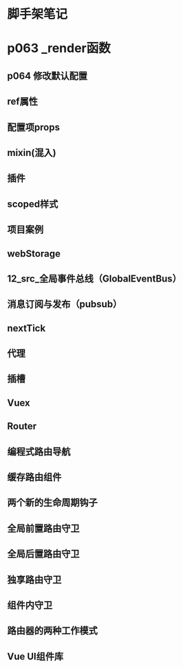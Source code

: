 # 脚手架笔记
# p063 _render函数
<!-- 
1.vue.js与vue.runtime.xxx.js的区别
    1.vue.js是完整版的Vue. 包含：核心功能 + 模板解析器
    2.vue.runtime.xxx.js 是运行版的Vue。 只包含：核心功能：没有模板解析器

2.因为vue.runtime.xxx.js没有模板解析器，所以不能使用template配置项。需要使用render函数接受到的creatElement函数去指定具体内容。

 -->

## p064 修改默认配置
<!-- vue inspect > output.js
这个命令可以把vue的配置整理成一个output.js 导出出来

lintOnSave:false 
关闭语法检查  使用之前需停掉服务器，需要写在vue.config.js里 这个文件默认是没有的 需要修改默认配置时添加 
具体详情参照尚硅谷p064 第15分钟 或者  https://cli.vuejs.org/zh -->

## ref属性
<!-- 
1.被用来给元素火子组件注册引用信息（id的替代者）
2.应用在HTML标签上获取的是真实DOM元素，应用在组件标签上是组件实例对象（vc）
3.使用方式：
    打标识  <h1 ref="xxx"></h1>
    获取：this.$refs.xxx
 -->

## 配置项props
<!-- 
太长了，不想写了。自己看03吧
 -->

## mixin(混入)
<!-- 
    功能:可以吧多个组件共用的配置提取成一个混入对象
    使用方式:
        第一步定义混合,例如:
        export const weilefangzhiniyunsuoyiqilegezhegemingzi = {
            methods: {
            showName(){
                alert(this.name)
        }
    },
}
        第二步使用混入,例如:
        1.全局混入: Vue.mixin(xxx)
        2.局部混入：mixins:['xxx']

 -->

 ## 插件
<!-- 
    功能:用于增强Vue
    本质包含install方法的一个对象,install的第一个参数是Vue,第二个以后的参数是插件使用者传递的数据.
    定义插件:详见plugins.js
 -->

 ## scoped样式
<!-- 
    作用：让样式布局在局部生效，防止冲突
    写法：<style scoped>
 -->

 ## 项目案例
 <!-- 太长了 不写了 自己看文件 -->

 ## webStorage
 <!-- 太长了 不写了 自己看文件 -->

 ## 12_src_全局事件总线（GlobalEventBus）
  <!-- 
    1.一种组件间的通信方式，适用于任意组件间通信。

    2.安装全局事件总线：
    new Vue({
        .......
        beforeCreate(){
            Vue.prototype.$bus = this//安装全局事件，$bus就是当前应用的vm
        }，
        ......
    })
  
    3.使用事件总线：
        1.接收数据：A组件想接收数据，则在A组件中给$bus绑定自定义事件，事件的回调留在A组件自身
            methods(){
                demo(data){....}
            }
            ......
            mounted() {
                this.$bus.$on('xxxx',this.demo)
            }
        2.提供数据：this.$bus.$emit('xxxx',数据)

    4.最好在beforeDestroy钩子中，用$off去解绑当前组件所用到的事件

   -->

   ## 消息订阅与发布（pubsub）
   <!-- 
    1.一种组件间通信的方式，适用于任意组件通信
    2.使用步骤：
        1.安装pubsub： npm i pubsub-js
        2.引入：import pubsub from 'pubsub-js'
        3.接受数据：A组件想接受数据，则在A组件中订阅消息，订阅的回调留在A组件自身
        methods(){
            demo(data){.......}
        }
        .........
        mounted(){
            this.pubId = pubsub.subscribe('xxx',this.demo)//订阅消息 
        }
        4.发布消息：pubsub.publish('xxx',数据)
        5.最好在beforeDestroy钩子中，用pubsub.unsubscribe(this.pubID)取消订阅
    -->

## nextTick
<!-- 
    nextTick 会在下一次DOM更新之后再回调
        this.$nextTick(
            ()=>this.$refs.inputTitle.focus()
        )
-->

## 代理
<!-- 
    写在了vue.config.js 和 App.vue中
 -->

## 插槽

<!-- 太长了自己看文件 -->

## Vuex
<!-- 
    1.概念
        在Vue中实现集中式状态（数据）管理的一个Vue插件，对vue应用中多个组件的共享状态进行集中式的管理（读/写），也是一种组件间通信的方式，且适用于任意组件间通信。
    
    2.何时使用？
        多个组件需要共享数据时

    3.搭建vuex环境
    1.创建文件：src/store/index.js
        //该文件用于创建Vuex中最为核心的store

        import Vue from 'vue'
        //引入Vuex
        import Vuex from 'vuex'
        //使用
        Vue.use(Vuex)

        //准备actions————用于响应组件中的动作
        const actions = {}
        //准备mutations————用于操作数据（state）
        const mutations = {}
        //准备state————用于存储数据
        const state = {}


        //创建store 暴露store
        export default new Vuex.Store({
            actions,
            mutations,
            state,
        })

    2.在main.js中创建vm时传入store配置项
        ......
        //引入store
        import store from './store/index'

        .......


        new Vue({
        //也可以不要mount 用这种写法
            el:"#app",
            //将APP组件放入容器中
            render: h => h(App),
            store,
            ......
        })

    110.
        2.组件中读取vuex中的数据：$store.state.sum
        3.组件中修改vuex中的数据：$store。dispatch('action中的方法名'，数据)或$store.commit('mutaitions中的发发明',数据)
        备注：若没有网络请求或其他业务逻辑，组件中也可以越过actions，即不写dispatch，直接编写commit

    mapState 用于帮助我们映射State
    ,mapGetters, 用于帮助我们映射Getters
    
    mapMutations, 同上  备注mapMutations mapActions 如果需要传递数据
    mapActions，同上    需要在模板绑定事件时传递好参数 （具体看代码就是把n传进去了 xxxx（n） 而不能直接xxxx）


 -->

 ## Router
 <!-- 
    1.安装vue-router， 命令： npm i vue-router

    2.应用插件：Vue.use(VueRouter)    写在main里

    3.编写router配置项：src\router\index.js
        //该文件专门用于创建整个应用的路由器
        
        //引入VueRouter
        import VueRouter from "vue-router";

        import About from '../components/About'
        import Home from '../components/Home'
        //创建并暴露一个路由器
        export default new VueRouter({
            routes:[
                {
                    path:'/about',
                    component:About
                },
                {
                    path:'/home',
                    component:Home
                }
            ]
        })

    4.实现切换 active-class 可配置高亮样式
        <router-link class="list-group-item" active-class="active" to="/about" >About</router-link>

    5.指定展示位置
        <router-view></router-view>
  -->

## 编程式路由导航
<!-- 
    this.$router.push({
        name:'xiangqing',
        query:{
            id:m.id,
            title:m.title
        }
    })

    replaceShow(m){
        this.$router.replace({
            name:'xiangqing',
            query:{
                id:m.id,
                title:m.title
            }
        })
    }

    this.$router.forward()
    this.$router.back()
    this.$router.go()
 -->

## 缓存路由组件
 <!-- 
    这里这个名字是组件名 就是export default 里面那个name
    <keep-alive include="News">
        <router-view></router-view>
    </keep-alive>

    如果缓存多个，但又不全部缓存可以写成数组
    <keep-alive :include="['News','Message']">
        <router-view></router-view>
    </keep-alive>
-->

## 两个新的生命周期钩子 
<!-- 
    //激活  
    activated(){
        this.timer = setInterval(() => {
            this.opacity -= 0.01
            if (this.opacity <= 0) this.opacity = 1
        },16) 
    },
    //失活
    deactivated(){
        clearInterval(this.timer)
    }
 -->

## 全局前置路由守卫
<!-- 
    //全局前置路由守卫————初始化的时候被调用，每次路由切换之前被调用
    router.beforeEach((to,from,next)=>{
        console.log(to,from)
        //这里也可以用name判断   to.name === 'xinwen'
        if (to.path === '/home/news' || to.path === '/home/message') {
            if(localStorage.getItem('school')==='ruanfan'){
                next()
            }else{
                alert('学校名不对，无权限查看')
            }
        }else{
            next()
        }
    })
 -->

 ## 全局后置路由守卫
 <!-- 
    //全局后置路由守卫————初始化的时候被调用，每次路由切换之后被调用
    router.afterEach((to,from)=>{
        console.log('后置路由守卫',to,from)
        document.title = to.meta.title || '软饭系统'
    })
  -->
## 独享路由守卫
<!-- 
    children:[
        {
            name:'xinwen',
            path:"news",
            component:News,
            meta:{isAuth:true,title:'新闻'},
            //独享路由守卫 注意只有前置 没有后置
            beforeEnter: (to,from,next) => {
                if (to.meta.isAuth) {//判断是否需要鉴权
                    if(localStorage.getItem('school')==='ruanfan'){
                        //给每个路由标签名 这个东西也能放全局后置路由守卫里
                        //document.title = to.meta.title || '软饭系统'
                        next()
                    }else{
                        alert('学校名不对，无权限查看')
                    }
                }else{
                    //给每个路由标签名 这个东西也能放全局后置路由守卫里
                    //document.title = to.meta.title || '软饭系统'
                    next()
                }
            }
        },
 -->

## 组件内守卫
<!-- 
    //通过路由规则，进入该组件时被调用
    beforeRouteEnter (to, from, next) {
        
    },
    //通过路由规则，离开该组件时被调用
    beforeRouteLeave (to, from, next) {
        
    }
-->

## 路由器的两种工作模式
<!-- 
    1.对于一个URL来说，什么是hash值？————#及其后面的就是hash值
    2.hash值不会包含在HTTP请求中，即：hash值不会带给服务器
    3.hash模式
        1.地址中永远带着#，不美观
        2.若以后见地址通过第三方手机分享，若APP校验严格，则地址会被标记为不合法
        3.兼容性较好
    4.history模式
        1.地址干净，美观。
        2.兼容性和hash模式相比略差
        3.应用部署上线时需要后端人员支持，解决刷新页面服务器404的问题
    
    5.npm run build  这个是打包命令
    另外本课附带了怎么做一个简单的服务器方法。
 -->

## Vue UI组件库
<!--
    移动端
    1.Vant https://youzan.github.io/vant
    2.Cube UI https：//didi.github.io/cube-ui
    3.Mint UI http://mint-ui.github.io

    NutUI  京东

    PC端常用UI组件库
    1.Element UI https://element.eleme.cn
    2.Iviw UI https://www.iviewui.com
 -->